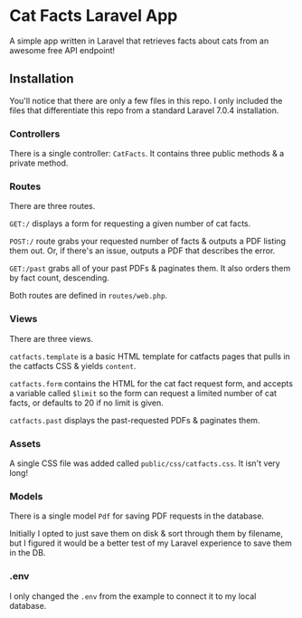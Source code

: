 # Cat Facts Laravel App

A simple app written in Laravel that retrieves facts about cats from an awesome free API endpoint!

## Installation

You'll notice that there are only a few files in this repo. I only included the files that differentiate this repo from a standard Laravel 7.0.4 installation.

### Controllers

There is a single controller: `CatFacts`. It contains three public methods & a private method.

### Routes

There are three routes.

`GET:/` displays a form for requesting a given number of cat facts.

`POST:/` route grabs your requested number of facts & outputs a PDF listing them out. Or, if there's an issue, outputs a PDF that describes the error.

`GET:/past` grabs all of your past PDFs & paginates them. It also orders them by fact count, descending.

Both routes are defined in `routes/web.php`.

### Views

There are three views.

`catfacts.template` is a basic HTML template for catfacts pages that pulls in the catfacts CSS & yields `content`.

`catfacts.form` contains the HTML for the cat fact request form, and accepts a variable called `$limit` so the form can request a limited number of cat facts, or defaults to 20 if no limit is given.

`catfacts.past` displays the past-requested PDFs & paginates them.

### Assets

A single CSS file was added called `public/css/catfacts.css`. It isn't very long!

### Models

There is a single model `Pdf` for saving PDF requests in the database.

Initially I opted to just save them on disk & sort through them by filename, but I figured it would be a better test of my Laravel experience to save them in the DB.

### .env

I only changed the `.env` from the example to connect it to my local database.